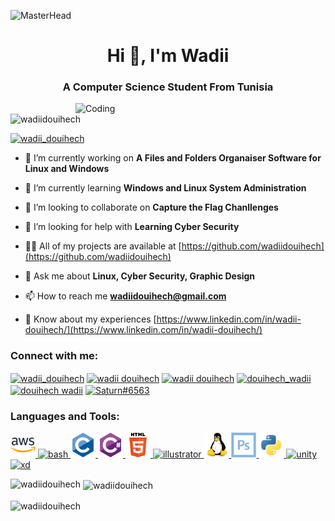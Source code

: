 ![MasterHead](https://user-images.githubusercontent.com/10498744/210012254-234538ff-d198-48aa-8964-37e6fd45d227.gif)

<h1 align="center">Hi 👋, I'm Wadii</h1>
<h3 align="center">A Computer Science Student From Tunisia</h3>

<img align="right" alt = "Coding" width="400" src="https://media2.giphy.com/media/v1.Y2lkPTc5MGI3NjExYWU5NWI5MGQ2ODg1NmI3ZjE2NmZhY2I4ZWY4OWQ4MjdiZWQ4OGNjMSZjdD1n/13HgwGsXF0aiGY/giphy.gif">

<p align="left"> <img src="https://komarev.com/ghpvc/?username=wadiidouihech&label=Profile%20views&color=0e75b6&style=flat" alt="wadiidouihech" /> </p>

<p align="left"> <a href="https://twitter.com/wadii_douihech" target="blank"><img src="https://img.shields.io/twitter/follow/wadii_douihech?logo=twitter&style=for-the-badge" alt="wadii_douihech" /></a> </p>

- 🔭 I’m currently working on **A Files and Folders Organaiser Software for Linux and Windows**

- 🌱 I’m currently learning **Windows and Linux System Administration**

- 👯 I’m looking to collaborate on **Capture the Flag Chanllenges**

- 🤝 I’m looking for help with **Learning Cyber Security**

- 👨‍💻 All of my projects are available at [https://github.com/wadiidouihech](https://github.com/wadiidouihech)

- 💬 Ask me about **Linux, Cyber Security, Graphic Design**

- 📫 How to reach me **wadiidouihech@gmail.com**

- 📄 Know about my experiences [https://www.linkedin.com/in/wadii-douihech/](https://www.linkedin.com/in/wadii-douihech/)

<h3 align="left">Connect with me:</h3>
<p align="left">
<a href="https://twitter.com/wadii_douihech" target="blank"><img align="center" src="https://raw.githubusercontent.com/rahuldkjain/github-profile-readme-generator/master/src/images/icons/Social/twitter.svg" alt="wadii_douihech" height="30" width="40" /></a>
<a href="https://linkedin.com/in/wadii douihech" target="blank"><img align="center" src="https://raw.githubusercontent.com/rahuldkjain/github-profile-readme-generator/master/src/images/icons/Social/linked-in-alt.svg" alt="wadii douihech" height="30" width="40" /></a>
<a href="https://fb.com/wadii douihech" target="blank"><img align="center" src="https://raw.githubusercontent.com/rahuldkjain/github-profile-readme-generator/master/src/images/icons/Social/facebook.svg" alt="wadii douihech" height="30" width="40" /></a>
<a href="https://instagram.com/douihech_wadii" target="blank"><img align="center" src="https://raw.githubusercontent.com/rahuldkjain/github-profile-readme-generator/master/src/images/icons/Social/instagram.svg" alt="douihech_wadii" height="30" width="40" /></a>
<a href="https://www.behance.net/douihech wadii" target="blank"><img align="center" src="https://raw.githubusercontent.com/rahuldkjain/github-profile-readme-generator/master/src/images/icons/Social/behance.svg" alt="douihech wadii" height="30" width="40" /></a>
<a href="https://discord.gg/Saturn#6563" target="blank"><img align="center" src="https://raw.githubusercontent.com/rahuldkjain/github-profile-readme-generator/master/src/images/icons/Social/discord.svg" alt="Saturn#6563" height="30" width="40" /></a>
</p>

<h3 align="left">Languages and Tools:</h3>
<p align="left"> <a href="https://aws.amazon.com" target="_blank" rel="noreferrer"> <img src="https://raw.githubusercontent.com/devicons/devicon/master/icons/amazonwebservices/amazonwebservices-original-wordmark.svg" alt="aws" width="40" height="40"/> </a> <a href="https://www.gnu.org/software/bash/" target="_blank" rel="noreferrer"> <img src="https://www.vectorlogo.zone/logos/gnu_bash/gnu_bash-icon.svg" alt="bash" width="40" height="40"/> </a> <a href="https://www.cprogramming.com/" target="_blank" rel="noreferrer"> <img src="https://raw.githubusercontent.com/devicons/devicon/master/icons/c/c-original.svg" alt="c" width="40" height="40"/> </a> <a href="https://www.w3schools.com/cs/" target="_blank" rel="noreferrer"> <img src="https://raw.githubusercontent.com/devicons/devicon/master/icons/csharp/csharp-original.svg" alt="csharp" width="40" height="40"/> </a> <a href="https://www.w3.org/html/" target="_blank" rel="noreferrer"> <img src="https://raw.githubusercontent.com/devicons/devicon/master/icons/html5/html5-original-wordmark.svg" alt="html5" width="40" height="40"/> </a> <a href="https://www.adobe.com/in/products/illustrator.html" target="_blank" rel="noreferrer"> <img src="https://www.vectorlogo.zone/logos/adobe_illustrator/adobe_illustrator-icon.svg" alt="illustrator" width="40" height="40"/> </a> <a href="https://www.linux.org/" target="_blank" rel="noreferrer"> <img src="https://raw.githubusercontent.com/devicons/devicon/master/icons/linux/linux-original.svg" alt="linux" width="40" height="40"/> </a> <a href="https://www.photoshop.com/en" target="_blank" rel="noreferrer"> <img src="https://raw.githubusercontent.com/devicons/devicon/master/icons/photoshop/photoshop-line.svg" alt="photoshop" width="40" height="40"/> </a> <a href="https://www.python.org" target="_blank" rel="noreferrer"> <img src="https://raw.githubusercontent.com/devicons/devicon/master/icons/python/python-original.svg" alt="python" width="40" height="40"/> </a> <a href="https://unity.com/" target="_blank" rel="noreferrer"> <img src="https://www.vectorlogo.zone/logos/unity3d/unity3d-icon.svg" alt="unity" width="40" height="40"/> </a> <a href="https://www.adobe.com/products/xd.html" target="_blank" rel="noreferrer"> <img src="https://cdn.worldvectorlogo.com/logos/adobe-xd.svg" alt="xd" width="40" height="40"/> </a> </p>

<p><img align="left" src="https://github-readme-stats.vercel.app/api/top-langs?username=wadiidouihech&show_icons=true&locale=en&layout=compact" alt="wadiidouihech" /></p>

<p>&nbsp;<img align="center" src="https://github-readme-stats.vercel.app/api?username=wadiidouihech&show_icons=true&locale=en" alt="wadiidouihech" /></p>

<p><img align="center" src="https://github-readme-streak-stats.herokuapp.com/?user=wadiidouihech&" alt="wadiidouihech" /></p>
